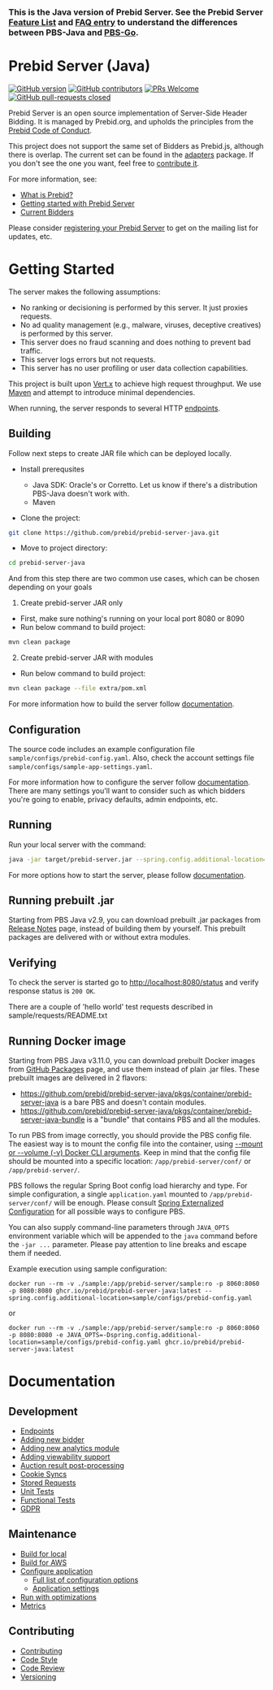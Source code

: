 ### This is the Java version of Prebid Server. See the Prebid Server [Feature List](https://docs.prebid.org/prebid-server/features/pbs-feature-idx.html) and [FAQ entry](https://docs.prebid.org/faq/prebid-server-faq.html#why-are-there-two-versions-of-prebid-server-are-they-kept-in-sync) to understand the differences between PBS-Java and [PBS-Go](https://github.com/prebid/prebid-server).

# Prebid Server (Java)

[![GitHub version](https://badge.fury.io/gh/prebid%2fprebid-server-java.svg)](http://badge.fury.io/gh/prebid%2fprebid-server-java)
[![GitHub contributors](https://img.shields.io/github/contributors/prebid/prebid-server-java.svg)](https://GitHub.com/prebid/prebid-server-java/contributors/)
[![PRs Welcome](https://img.shields.io/badge/PRs-welcome-brightgreen.svg)](https://github.com/prebid/prebid-server-java/blob/master/docs/contributing.md) 
[![GitHub pull-requests closed](https://img.shields.io/github/issues-pr-closed/prebid/prebid-server-java.svg)](https://GitHub.com/prebid/prebid-server-java/pull/)

Prebid Server is an open source implementation of Server-Side Header Bidding.
It is managed by Prebid.org,
and upholds the principles from the [Prebid Code of Conduct](https://prebid.org/wrapper_code_of_conduct.html).

This project does not support the same set of Bidders as Prebid.js, although there is overlap.
The current set can be found in the [adapters](./src/main/java/org/prebid/server/bidder) package. If you don't see the one you want, feel free to [contribute it](docs/developers/add-new-bidder.md).

For more information, see:

- [What is Prebid?](https://prebid.org/why-prebid/)
- [Getting started with Prebid Server](https://docs.prebid.org/prebid-server/overview/prebid-server-overview.html)
- [Current Bidders](https://docs.prebid.org/dev-docs/pbs-bidders.html)

Please consider [registering your Prebid Server](https://docs.prebid.org/prebid-server/hosting/pbs-hosting.html#optional-registration) to get on the mailing list for updates, etc.

# Getting Started

The server makes the following assumptions:
- No ranking or decisioning is performed by this server. It just proxies requests.
- No ad quality management (e.g., malware, viruses, deceptive creatives) is performed by this server.
- This server does no fraud scanning and does nothing to prevent bad traffic.
- This server logs errors but not requests.
- This server has no user profiling or user data collection capabilities.

This project is built upon [Vert.x](http://vertx.io) to achieve high request throughput. 
We use [Maven](https://maven.apache.org) and attempt to introduce minimal dependencies.

When running, the server responds to several HTTP [endpoints](docs/endpoints).

## Building

Follow next steps to create JAR file which can be deployed locally.

- Install prerequsites
  - Java SDK: Oracle's or Corretto. Let us know if there's a distribution PBS-Java doesn't work with.
  - Maven
  
- Clone the project:
```bash
git clone https://github.com/prebid/prebid-server-java.git
```

- Move to project directory:
```bash
cd prebid-server-java
```

And from this step there are two common use cases, which can be chosen depending on your goals 

1. Create prebid-server JAR only

- First, make sure nothing's running on your local port 8080 or 8090
- Run below command to build project:
```bash
mvn clean package
```

2. Create prebid-server JAR with modules
- Run below command to build project:
```bash
mvn clean package --file extra/pom.xml
```
For more information how to build the server follow [documentation](docs/build.md).

## Configuration

The source code includes an example configuration file `sample/configs/prebid-config.yaml`.
Also, check the account settings file `sample/configs/sample-app-settings.yaml`.

For more information how to configure the server follow [documentation](docs/config.md). There are many settings you'll want to consider such as which bidders you're going to enable, privacy defaults, admin endpoints, etc.


## Running

Run your local server with the command:
```bash
java -jar target/prebid-server.jar --spring.config.additional-location=sample/configs/prebid-config.yaml
```
For more options how to start the server, please follow [documentation](docs/run.md).

## Running prebuilt .jar
Starting from PBS Java v2.9, you can download prebuilt .jar packages from [Release Notes](https://github.com/prebid/prebid-server-java/releases) page, instead of building them by yourself. 
This prebuilt packages are delivered with or without extra modules.

## Verifying

To check the server is started go to [http://localhost:8080/status](http://localhost:8080/status) 
and verify response status is `200 OK`.

There are a couple of 'hello world' test requests described in sample/requests/README.txt

## Running Docker image

Starting from PBS Java v3.11.0, you can download prebuilt Docker images from [GitHub Packages](https://github.com/orgs/prebid/packages?repo_name=prebid-server-java) page,
and use them instead of plain .jar files. These prebuilt images are delivered in 2 flavors:
- https://github.com/prebid/prebid-server-java/pkgs/container/prebid-server-java is a bare PBS and doesn't contain modules.
- https://github.com/prebid/prebid-server-java/pkgs/container/prebid-server-java-bundle is a "bundle" that contains PBS and all the modules.

To run PBS from image correctly, you should provide the PBS config file. The easiest way is to mount the config file into the container,
using [--mount or --volume (-v) Docker CLI arguments](https://docs.docker.com/engine/reference/commandline/run/).
Keep in mind that the config file should be mounted into a specific location: ```/app/prebid-server/conf/``` or ```/app/prebid-server/```.

PBS follows the regular Spring Boot config load hierarchy and type.
For simple configuration, a single `application.yaml` mounted to `/app/prebid-server/conf/` will be enough.
Please consult [Spring Externalized Configuration](https://docs.spring.io/spring-boot/reference/features/external-config.html) for all possible ways to configure PBS.

You can also supply command-line parameters through `JAVA_OPTS` environment variable which will be appended to the `java` command before the `-jar ...` parameter.
Please pay attention to line breaks and escape them if needed.

Example execution using sample configuration:
```shell
docker run --rm -v ./sample:/app/prebid-server/sample:ro -p 8060:8060 -p 8080:8080 ghcr.io/prebid/prebid-server-java:latest --spring.config.additional-location=sample/configs/prebid-config.yaml
```
or
```shell
docker run --rm -v ./sample:/app/prebid-server/sample:ro -p 8060:8060 -p 8080:8080 -e JAVA_OPTS=-Dspring.config.additional-location=sample/configs/prebid-config.yaml ghcr.io/prebid/prebid-server-java:latest
```

# Documentation

## Development
- [Endpoints](https://docs.prebid.org/prebid-server/endpoints/pbs-endpoint-overview.html)
- [Adding new bidder](https://docs.prebid.org/prebid-server/developers/add-new-bidder-java.html)
- [Adding new analytics module](https://docs.prebid.org/prebid-server/developers/pbs-build-an-analytics-adapter.html#adding-an-analytics-adapter-in-pbs-java)
- [Adding viewability support](docs/developers/add-viewability-vendors.md)
- [Auction result post-processing](docs/auction-result-post-processing.md)
- [Cookie Syncs](https://docs.prebid.org/prebid-server/developers/pbs-cookie-sync.html)
- [Stored Requests](docs/developers/stored-requests.md)
- [Unit Tests](docs/developers/unit-tests.md)
- [Functional Tests](docs/developers/functional-tests.md)
- [GDPR](docs/gdpr.md)

## Maintenance
- [Build for local](docs/build.md)
- [Build for AWS](docs/build-aws.md)
- [Configure application](docs/config.md)
  - [Full list of configuration options](docs/config-app.md)
  - [Application settings](docs/application-settings.md)
- [Run with optimizations](docs/run.md)
- [Metrics](docs/metrics.md)

## Contributing
- [Contributing](docs/developers/contributing.md)
- [Code Style](docs/developers/code-style.md)
- [Code Review](docs/developers/code-reviews.md)
- [Versioning](docs/developers/versioning.md)
